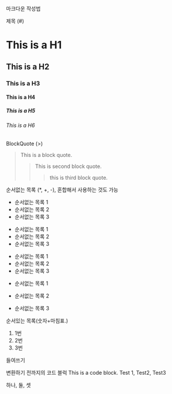 마크다운 작성법

제목 (#)
# This is a H1
## This is a H2
### This is a H3
#### This is a H4
##### This is a H5
###### This is a H6

BlockQuote (>)
> This is a block quote.
> > This is second block quote.
> > > this is third block quote.

순서없는 목록 (*, +, -), 혼합해서 사용하는 것도 가능
* 순서없는 목록 1
 * 순서없는 목록 2
  * 순서없는 목록 3

+ 순서없는 목록 1
 + 순서없는 목록 2
  + 순서없는 목록 3

- 순서없는 목록 1
 - 순서없는 목록 2
  - 순서없는 목록 3

* 순서없는 목록 1
 + 순서없는 목록 2
  - 순서없는 목록 3

순서있는 목록(숫자+마침표.)
1. 1번
2. 2번
3. 3번

들여쓰기

변환하기 전까지의 코드 블럭
    This is a code block.
    Test 1, Test2, Test3

하나, 둘, 셋

